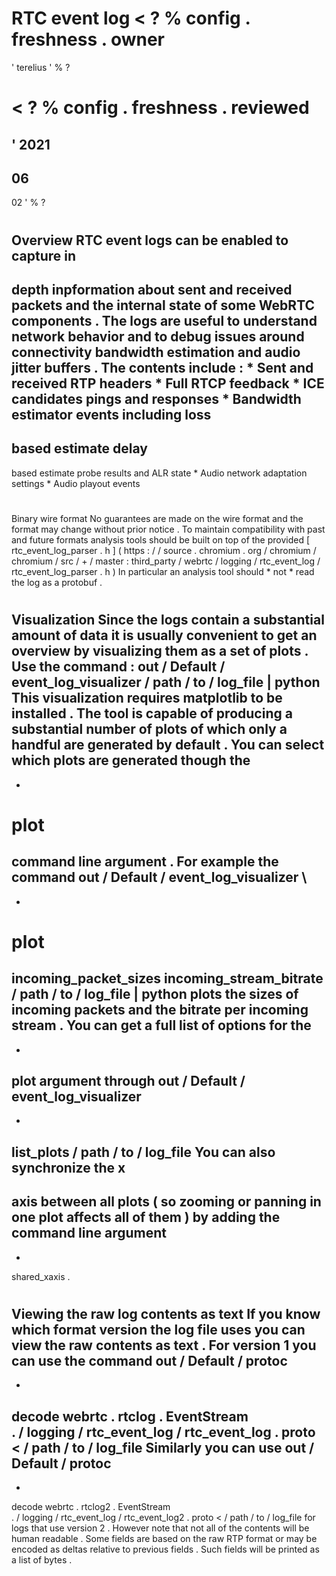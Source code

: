 #
RTC
event
log
<
?
%
config
.
freshness
.
owner
=
'
terelius
'
%
?
>
<
?
%
config
.
freshness
.
reviewed
=
'
2021
-
06
-
02
'
%
?
>
#
#
Overview
RTC
event
logs
can
be
enabled
to
capture
in
-
depth
inpformation
about
sent
and
received
packets
and
the
internal
state
of
some
WebRTC
components
.
The
logs
are
useful
to
understand
network
behavior
and
to
debug
issues
around
connectivity
bandwidth
estimation
and
audio
jitter
buffers
.
The
contents
include
:
*
Sent
and
received
RTP
headers
*
Full
RTCP
feedback
*
ICE
candidates
pings
and
responses
*
Bandwidth
estimator
events
including
loss
-
based
estimate
delay
-
based
estimate
probe
results
and
ALR
state
*
Audio
network
adaptation
settings
*
Audio
playout
events
#
#
Binary
wire
format
No
guarantees
are
made
on
the
wire
format
and
the
format
may
change
without
prior
notice
.
To
maintain
compatibility
with
past
and
future
formats
analysis
tools
should
be
built
on
top
of
the
provided
[
rtc_event_log_parser
.
h
]
(
https
:
/
/
source
.
chromium
.
org
/
chromium
/
chromium
/
src
/
+
/
master
:
third_party
/
webrtc
/
logging
/
rtc_event_log
/
rtc_event_log_parser
.
h
)
In
particular
an
analysis
tool
should
*
not
*
read
the
log
as
a
protobuf
.
#
#
Visualization
Since
the
logs
contain
a
substantial
amount
of
data
it
is
usually
convenient
to
get
an
overview
by
visualizing
them
as
a
set
of
plots
.
Use
the
command
:
out
/
Default
/
event_log_visualizer
/
path
/
to
/
log_file
|
python
This
visualization
requires
matplotlib
to
be
installed
.
The
tool
is
capable
of
producing
a
substantial
number
of
plots
of
which
only
a
handful
are
generated
by
default
.
You
can
select
which
plots
are
generated
though
the
-
-
plot
=
command
line
argument
.
For
example
the
command
out
/
Default
/
event_log_visualizer
\
-
-
plot
=
incoming_packet_sizes
incoming_stream_bitrate
\
/
path
/
to
/
log_file
|
python
plots
the
sizes
of
incoming
packets
and
the
bitrate
per
incoming
stream
.
You
can
get
a
full
list
of
options
for
the
-
-
plot
argument
through
out
/
Default
/
event_log_visualizer
-
-
list_plots
/
path
/
to
/
log_file
You
can
also
synchronize
the
x
-
axis
between
all
plots
(
so
zooming
or
panning
in
one
plot
affects
all
of
them
)
by
adding
the
command
line
argument
-
-
shared_xaxis
.
#
#
Viewing
the
raw
log
contents
as
text
If
you
know
which
format
version
the
log
file
uses
you
can
view
the
raw
contents
as
text
.
For
version
1
you
can
use
the
command
out
/
Default
/
protoc
-
-
decode
webrtc
.
rtclog
.
EventStream
\
.
/
logging
/
rtc_event_log
/
rtc_event_log
.
proto
<
/
path
/
to
/
log_file
Similarly
you
can
use
out
/
Default
/
protoc
-
-
decode
webrtc
.
rtclog2
.
EventStream
\
.
/
logging
/
rtc_event_log
/
rtc_event_log2
.
proto
<
/
path
/
to
/
log_file
for
logs
that
use
version
2
.
However
note
that
not
all
of
the
contents
will
be
human
readable
.
Some
fields
are
based
on
the
raw
RTP
format
or
may
be
encoded
as
deltas
relative
to
previous
fields
.
Such
fields
will
be
printed
as
a
list
of
bytes
.
